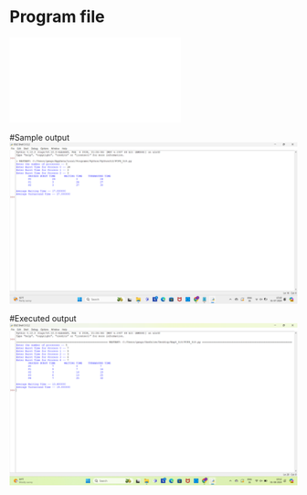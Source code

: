 # Program file
![program file](FCFS_518.py)

#Sample output
![Smaple output](ExpectedOutput.png)

#Executed output
![Executed output](ExecutedOutput.png)










